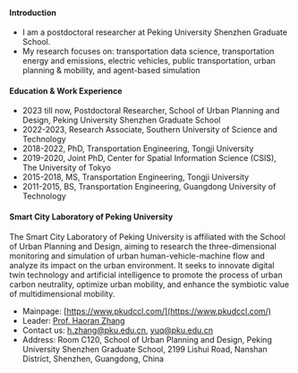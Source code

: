 ####  Introduction

- I am a postdoctoral researcher at Peking University Shenzhen Graduate School. 
- My research focuses on: transportation data science, transportation energy and emissions, electric vehicles, public transportation, urban planning & mobility, and agent-based simulation

####  Education & Work Experience

- 2023 till now, Postdoctoral Researcher, School of Urban Planning and Design, Peking University Shenzhen Graduate School
- 2022-2023, Research Associate, Southern University of Science and Technology
- 2018-2022, PhD, Transportation Engineering, Tongji University
- 2019-2020, Joint PhD, Center for Spatial Information Science (CSIS), The University of Tokyo
- 2015-2018, MS, Transportation Engineering, Tongji University
- 2011-2015, BS, Transportation Engineering, Guangdong University of Technology

#### Smart City Laboratory of Peking University 
The Smart City Laboratory of Peking University is affiliated with the School of Urban Planning and Design, aiming to research the three-dimensional monitoring and simulation of urban human-vehicle-machine flow and analyze its impact on the urban environment. It seeks to innovate digital twin technology and artificial intelligence to promote the process of urban carbon neutrality, optimize urban mobility, and enhance the symbiotic value of multidimensional mobility.


- Mainpage: [https://www.pkudccl.com/](https://www.pkudccl.com/)
- Leader: [Prof. Haoran Zhang](https://urban.pkusz.edu.cn/info/1013/3002.htm)
- Contact us: h.zhang@pku.edu.cn, yuq@pku.edu.cn
- Address: Room C120, School of Urban Planning and Design, Peking University Shenzhen Graduate School, 2199 Lishui Road, Nanshan District, Shenzhen, Guangdong, China